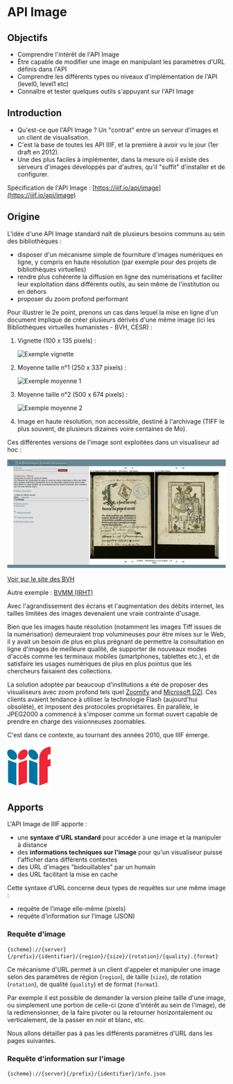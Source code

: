 # API Image

<script src="../extras.js"></script>
<script src="viewer.js"></script>

## Objectifs

 * Comprendre l'intérêt de l'API Image
 * Être capable de modifier une image en manipulant les paramètres d'URL définis dans l'API
 * Comprendre les différents types ou niveaux d'implémentation de l'API (level0, level1 etc)
 * Connaître et tester quelques outils s'appuyant sur l'API Image

## Introduction

 * Qu'est-ce que l'API Image ? Un "contrat" entre un serveur d'images et un client de visualisation.
 * C'est la base de toutes les API IIIF, et la première à avoir vu le jour (1er draft en 2012).
 * Une des plus faciles à implémenter, dans la mesure où il existe des serveurs d'images développés par d'autres, qu'il "suffit" d'installer et de configurer.
 
 Spécification de l'API Image : [https://iiif.io/api/image](https://iiif.io/api/image)

## Origine

L'idée d'une API Image standard naît de plusieurs besoins communs au sein des bibliothèques :

 * disposer d'un mécanisme simple de fourniture d'images numériques en ligne, y compris en haute résolution (par exemple pour des projets de bibliothèques virtuelles)
 * rendre plus cohérente la diffusion en ligne des numérisations et faciliter leur exploitation dans différents outils, au sein même de l'institution ou en dehors
 * proposer du zoom profond performant
 

Pour illustrer le 2e point, prenons un cas dans lequel la mise en ligne d'un document implique de créer plusieurs dérivés d'une même image (ici les Bibliothèques virtuelles humanistes - BVH, CESR) :

1. Vignette (100 x 135 pixels) :

    ![Exemple vignette](http://www.bvh.univ-tours.fr/B721816101_RIA_062_1/vignette/B721816101_RIA_062_1_0004.jpg)

2. Moyenne taille n°1 (250 x 337 pixels) :

    ![Exemple moyenne 1](http://www.bvh.univ-tours.fr/B721816101_RIA_062_1/B721816101_RIA_062_1.jpg)

3. Moyenne taille n°2 (500 x 674 pixels) :

    ![Exemple moyenne 2](http://www.bvh.univ-tours.fr/B721816101_RIA_062_1/ecran/B721816101_RIA_062_1_0004.jpg)

4. Image en haute résolution, non accessible, destiné à l'archivage (TIFF le plus souvent, de plusieurs dizaines voire centaines de Mo).

Ces différentes versions de l'image sont exploitées dans un visualiseur ad hoc :

![Visualiseur historique BVH](img/visualiseur_bvh.png)

[Voir sur le site des BVH](http://www.bvh.univ-tours.fr/Consult/consult.asp?numtable=B721816101_RIA_062_1&numfiche=1341&mode=3&offset=3&ecran=0)

Autre exemple : [BVMM (IRHT)](https://bvmm.irht.cnrs.fr/consult/consult.php?mode=ecran&panier=false&reproductionId=4245&VUE_ID=936641&carouselThere=false&nbVignettes=4x3&page=1&angle=0&zoom=moyen&tailleReelle=)

Avec l'agrandissement des écrans et l'augmentation des débits internet, les tailles limitées des images devenaient une vraie contrainte d'usage. 

Bien que les images haute résolution (notamment les images Tiff issues de la numérisation) demeuraient trop volumineuses pour être mises sur le Web, il y avait un besoin de plus en plus prégnant de permettre la consultation en ligne d'images de meilleure qualité, de supporter de nouveaux modes d'accès comme les terminaux mobiles (smartphones, tablettes etc.), et de satisfaire les usages numériques de plus en plus pointus que les chercheurs faisaient des collections.

La solution adoptée par beaucoup d'institutions a été de proposer des visualiseurs avec zoom profond tels quel [Zoomify](http://www.zoomify.com/) and [Microsoft DZI](https://en.wikipedia.org/wiki/Deep_Zoom). Ces clients avaient tendance à utiliser la technologie Flash (aujourd'hui obsolète), et imposent des protocoles propriétaires. En parallèle, le JPEG2000 a commencé à s'imposer comme un format ouvert capable de prendre en charge des visionneuses zoomables.

C'est dans ce contexte, au tournant des années 2010, que IIIF émerge.

![IIIF Logo](img/iiif-logo.png)

## Apports

L'API Image de IIIF apporte :

 * une **syntaxe d'URL standard** pour accéder à une image et la manipuler à distance
 * des **informations techniques sur l'image** pour qu'un visualiseur puisse l'afficher dans différents contextes
 * des URL d'images "bidouillables" par un humain
 * des URL facilitant la mise en cache
 
Cette syntaxe d’URL concerne deux types de requêtes sur une même image :

 * requête de l’image elle-même (pixels)
 * requête d’information sur l’image (JSON)
 
 
### Requête d’image

``` title="Modèle d'URL"
{scheme}://{server}{/prefix}/{identifier}/{region}/{size}/{rotation}/{quality}.{format}
```

Ce mécanisme d'URL permet à un client d'appeler et manipuler une image selon des paramètres de région (`region`), de taille (`size`), de rotation (`rotation`), de qualité (`quality`) et de format (`format`). 

Par exemple il est possible de demander la version pleine taille d'une image, ou simplement une portion de celle-ci (zone d'intérêt au sein de l'image), de la redimensionner, de la faire pivoter ou la retourner horizontalement ou verticalement, de la passer en noir et blanc, etc.

Nous allons détailler pas à pas les différents paramètres d'URL dans les pages suivantes.

### Requête d'information sur l'image

``` title="Modèle d'URL"
{scheme}://{server}{/prefix}/{identifier}/info.json
```
